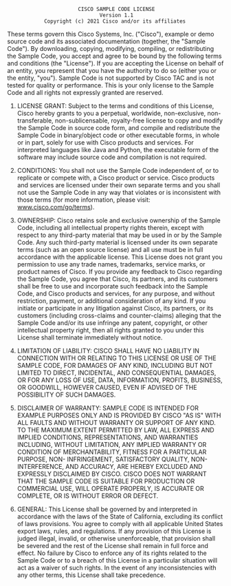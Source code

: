                            CISCO SAMPLE CODE LICENSE
                                  Version 1.1
                Copyright (c) 2021 Cisco and/or its affiliates

These terms govern this Cisco Systems, Inc. ("Cisco"), example or demo
source code and its associated documentation (together, the "Sample
Code"). By downloading, copying, modifying, compiling, or redistributing
the Sample Code, you accept and agree to be bound by the following terms
and conditions (the "License"). If you are accepting the License on
behalf of an entity, you represent that you have the authority to do so
(either you or the entity, "you"). Sample Code is not supported by Cisco
TAC and is not tested for quality or performance. This is your only
license to the Sample Code and all rights not expressly granted are
reserved.

1. LICENSE GRANT: Subject to the terms and conditions of this License,
   Cisco hereby grants to you a perpetual, worldwide, non-exclusive, non-
   transferable, non-sublicensable, royalty-free license to copy and
   modify the Sample Code in source code form, and compile and
   redistribute the Sample Code in binary/object code or other executable
   forms, in whole or in part, solely for use with Cisco products and
   services. For interpreted languages like Java and Python, the
   executable form of the software may include source code and
   compilation is not required.

2. CONDITIONS: You shall not use the Sample Code independent of, or to
   replicate or compete with, a Cisco product or service. Cisco products
   and services are licensed under their own separate terms and you shall
   not use the Sample Code in any way that violates or is inconsistent
   with those terms (for more information, please visit:
   www.cisco.com/go/terms).

3. OWNERSHIP: Cisco retains sole and exclusive ownership of the Sample
   Code, including all intellectual property rights therein, except with
   respect to any third-party material that may be used in or by the
   Sample Code. Any such third-party material is licensed under its own
   separate terms (such as an open source license) and all use must be in
   full accordance with the applicable license. This License does not
   grant you permission to use any trade names, trademarks, service
   marks, or product names of Cisco. If you provide any feedback to Cisco
   regarding the Sample Code, you agree that Cisco, its partners, and its
   customers shall be free to use and incorporate such feedback into the
   Sample Code, and Cisco products and services, for any purpose, and
   without restriction, payment, or additional consideration of any kind.
   If you initiate or participate in any litigation against Cisco, its
   partners, or its customers (including cross-claims and counter-claims)
   alleging that the Sample Code and/or its use infringe any patent,
   copyright, or other intellectual property right, then all rights
   granted to you under this License shall terminate immediately without
   notice.

4. LIMITATION OF LIABILITY: CISCO SHALL HAVE NO LIABILITY IN CONNECTION
   WITH OR RELATING TO THIS LICENSE OR USE OF THE SAMPLE CODE, FOR
   DAMAGES OF ANY KIND, INCLUDING BUT NOT LIMITED TO DIRECT, INCIDENTAL,
   AND CONSEQUENTIAL DAMAGES, OR FOR ANY LOSS OF USE, DATA, INFORMATION,
   PROFITS, BUSINESS, OR GOODWILL, HOWEVER CAUSED, EVEN IF ADVISED OF THE
   POSSIBILITY OF SUCH DAMAGES.

5. DISCLAIMER OF WARRANTY: SAMPLE CODE IS INTENDED FOR EXAMPLE PURPOSES
   ONLY AND IS PROVIDED BY CISCO "AS IS" WITH ALL FAULTS AND WITHOUT
   WARRANTY OR SUPPORT OF ANY KIND. TO THE MAXIMUM EXTENT PERMITTED BY
   LAW, ALL EXPRESS AND IMPLIED CONDITIONS, REPRESENTATIONS, AND
   WARRANTIES INCLUDING, WITHOUT LIMITATION, ANY IMPLIED WARRANTY OR
   CONDITION OF MERCHANTABILITY, FITNESS FOR A PARTICULAR PURPOSE, NON-
   INFRINGEMENT, SATISFACTORY QUALITY, NON-INTERFERENCE, AND ACCURACY,
   ARE HEREBY EXCLUDED AND EXPRESSLY DISCLAIMED BY CISCO. CISCO DOES NOT
   WARRANT THAT THE SAMPLE CODE IS SUITABLE FOR PRODUCTION OR COMMERCIAL
   USE, WILL OPERATE PROPERLY, IS ACCURATE OR COMPLETE, OR IS WITHOUT
   ERROR OR DEFECT.

6. GENERAL: This License shall be governed by and interpreted in
   accordance with the laws of the State of California, excluding its
   conflict of laws provisions. You agree to comply with all applicable
   United States export laws, rules, and regulations. If any provision of
   this License is judged illegal, invalid, or otherwise unenforceable,
   that provision shall be severed and the rest of the License shall
   remain in full force and effect. No failure by Cisco to enforce any of
   its rights related to the Sample Code or to a breach of this License
   in a particular situation will act as a waiver of such rights. In the
   event of any inconsistencies with any other terms, this License shall
   take precedence.